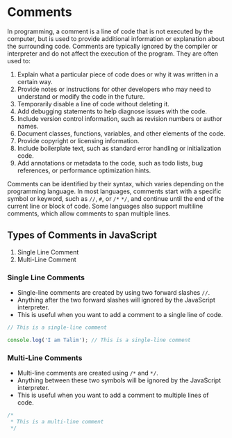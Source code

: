 # Comments

In programming, a comment is a line of code that is not executed by the computer, but is used to provide additional information or explanation about the surrounding code. Comments are typically ignored by the compiler or interpreter and do not affect the execution of the program. They are often used to:

1. Explain what a particular piece of code does or why it was written in a certain way.
2. Provide notes or instructions for other developers who may need to understand or modify the code in the future.
3. Temporarily disable a line of code without deleting it.
4. Add debugging statements to help diagnose issues with the code.
5. Include version control information, such as revision numbers or author names.
6. Document classes, functions, variables, and other elements of the code.
7. Provide copyright or licensing information.
8. Include boilerplate text, such as standard error handling or initialization code.
9. Add annotations or metadata to the code, such as todo lists, bug references, or performance optimization hints.

Comments can be identified by their syntax, which varies depending on the programming language. In most languages, comments start with a specific symbol or keyword, such as `//`, `#`, or `/*` `*/`, and continue until the end of the current line or block of code. Some languages also support multiline comments, which allow comments to span multiple lines.

## Types of Comments in JavaScript

1. Single Line Comment
2. Multi-Line Comment

### Single Line Comments

- Single-line comments are created by using two forward slashes `//`.
- Anything after the two forward slashes will ignored by the JavaScript interpreter.
- This is useful when you want to add a comment to a single line of code.

```javascript
// This is a single-line comment

console.log('I am Talim'); // This is a single-line comment
```

### Multi-Line Comments

- Multi-line comments are created using `/*` and `*/`.
- Anything between these two symbols will be ignored by the JavaScript interpreter.
- This is useful when you want to add a comment to multiple lines of code.

```javascript
/*
 * This is a multi-line comment
 */
```

